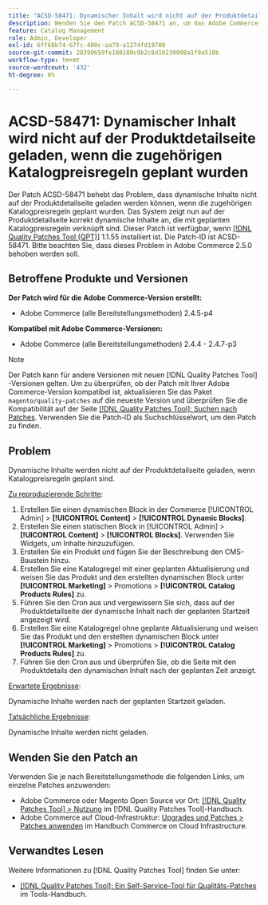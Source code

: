 ```yaml
---
title: "ACSD-58471: Dynamischer Inhalt wird nicht auf der Produktdetailseite geladen, wenn die zugehörigen Katalogpreisregeln geplant wurden"
description: Wenden Sie den Patch ACSD-58471 an, um das Adobe Commerce-Problem zu beheben, bei dem dynamische Inhalte nicht auf der Produktdetailseite geladen werden können, wenn die zugehörigen Katalogpreisregeln geplant wurden.
feature: Catalog Management
role: Admin, Developer
exl-id: 6ff68b74-67fc-400c-aa79-a1274fd19708
source-git-commit: 28390659fe180180c9b2c8d16239008a1f8a510b
workflow-type: tm+mt
source-wordcount: '432'
ht-degree: 0%

---
```


# ACSD-58471: Dynamischer Inhalt wird nicht auf der Produktdetailseite geladen, wenn die zugehörigen Katalogpreisregeln geplant wurden

Der Patch ACSD-58471 behebt das Problem, dass dynamische Inhalte nicht auf der Produktdetailseite geladen werden können, wenn die zugehörigen Katalogpreisregeln geplant wurden. Das System zeigt nun auf der Produktdetailseite korrekt dynamische Inhalte an, die mit geplanten Katalogpreisregeln verknüpft sind. Dieser Patch ist verfügbar, wenn [[!DNL Quality Patches Tool (QPT)]](/help/tools/quality-patches-tool/quality-patches-tool-to-self-serve-quality-patches.md) 1.1.55 installiert ist. Die Patch-ID ist ACSD-58471. Bitte beachten Sie, dass dieses Problem in Adobe Commerce 2.5.0 behoben werden soll.

## Betroffene Produkte und Versionen

**Der Patch wird für die Adobe Commerce-Version erstellt:**
* Adobe Commerce (alle Bereitstellungsmethoden) 2.4.5-p4

**Kompatibel mit Adobe Commerce-Versionen:**
* Adobe Commerce (alle Bereitstellungsmethoden) 2.4.4 - 2.4.7-p3

>[!NOTE]
>
>Der Patch kann für andere Versionen mit neuen [!DNL Quality Patches Tool] -Versionen gelten. Um zu überprüfen, ob der Patch mit Ihrer Adobe Commerce-Version kompatibel ist, aktualisieren Sie das Paket `magento/quality-patches` auf die neueste Version und überprüfen Sie die Kompatibilität auf der Seite [[!DNL Quality Patches Tool]: Suchen nach Patches](https://experienceleague.adobe.com/tools/commerce-quality-patches/index.html). Verwenden Sie die Patch-ID als Suchschlüsselwort, um den Patch zu finden.

## Problem

Dynamische Inhalte werden nicht auf der Produktdetailseite geladen, wenn Katalogpreisregeln geplant sind.

<u>Zu reproduzierende Schritte</u>:

1. Erstellen Sie einen dynamischen Block in der Commerce [!UICONTROL Admin] > **[!UICONTROL Content]** > **[!UICONTROL Dynamic Blocks]**.
1. Erstellen Sie einen statischen Block in [!UICONTROL Admin] > **[!UICONTROL Content]** > **[!UICONTROL Blocks]**. Verwenden Sie Widgets, um Inhalte hinzuzufügen.
1. Erstellen Sie ein Produkt und fügen Sie der Beschreibung den CMS-Baustein hinzu.
1. Erstellen Sie eine Katalogregel mit einer geplanten Aktualisierung und weisen Sie das Produkt und den erstellten dynamischen Block unter **[!UICONTROL Marketing]** > Promotions > **[!UICONTROL Catalog Products Rules]** zu.
1. Führen Sie den Cron aus und vergewissern Sie sich, dass auf der Produktdetailseite der dynamische Inhalt nach der geplanten Startzeit angezeigt wird.
1. Erstellen Sie eine Katalogregel ohne geplante Aktualisierung und weisen Sie das Produkt und den erstellten dynamischen Block unter **[!UICONTROL Marketing]** > Promotions > **[!UICONTROL Catalog Products Rules]** zu.
1. Führen Sie den Cron aus und überprüfen Sie, ob die Seite mit den Produktdetails den dynamischen Inhalt nach der geplanten Zeit anzeigt.


<u>Erwartete Ergebnisse</u>:

Dynamische Inhalte werden nach der geplanten Startzeit geladen.

<u>Tatsächliche Ergebnisse</u>:

Dynamische Inhalte werden nicht geladen.

## Wenden Sie den Patch an

Verwenden Sie je nach Bereitstellungsmethode die folgenden Links, um einzelne Patches anzuwenden:

* Adobe Commerce oder Magento Open Source vor Ort: [[!DNL Quality Patches Tool] > Nutzung](/help/tools/quality-patches-tool/usage.md) im [!DNL Quality Patches Tool]-Handbuch.
* Adobe Commerce auf Cloud-Infrastruktur: [Upgrades und Patches > Patches anwenden](https://experienceleague.adobe.com/docs/commerce-cloud-service/user-guide/develop/upgrade/apply-patches.html) im Handbuch Commerce on Cloud Infrastructure.


## Verwandtes Lesen

Weitere Informationen zu [!DNL Quality Patches Tool] finden Sie unter:

* [[!DNL Quality Patches Tool]: Ein Self-Service-Tool für Qualitäts-Patches](/help/tools/quality-patches-tool/quality-patches-tool-to-self-serve-quality-patches.md) im Tools-Handbuch.
